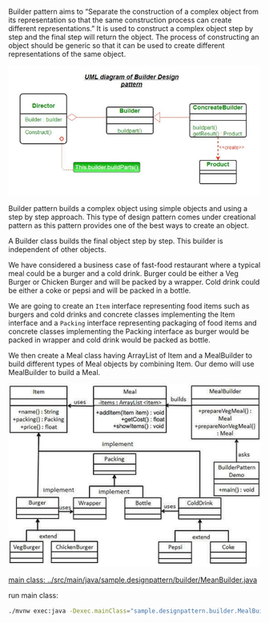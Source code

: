 

Builder pattern aims to “Separate the construction of a complex object from its representation so that the same construction process can create different representations.” It is used to construct a complex object step by step and the final step will return the object. The process of constructing an object should be generic so that it can be used to create different representations of the same object.

![UML diagram](./images/uml-of-builedr.jpg)

Builder pattern builds a complex object using simple objects and using a step by step approach. This type of design pattern comes under creational pattern as this pattern provides one of the best ways to create an object.

A Builder class builds the final object step by step. This builder is independent of other objects.



We have considered a business case of fast-food restaurant where a typical meal could be a burger and a cold drink. Burger could be either a Veg Burger or Chicken Burger and will be packed by a wrapper. Cold drink could be either a coke or pepsi and will be packed in a bottle.

We are going to create an `Item` interface representing food items such as burgers and cold drinks and concrete classes implementing the Item interface and a `Packing` interface representing packaging of food items and concrete classes implementing the Packing interface as burger would be packed in wrapper and cold drink would be packed as bottle.

We then create a Meal class having ArrayList of Item and a MealBuilder to build different types of Meal objects by combining Item. Our demo will use MealBuilder to build a Meal.

![pattern diagram](./images/builder_pattern_uml_diagram.jpg)


[main class: ../src/main/java/sample.designpattern/builder/MeanBuilder.java](../src/main/java/sample/designpattern/builder/MealBuilder.java)

run main class:

```bash
./mvnw exec:java -Dexec.mainClass="sample.designpattern.builder.MealBuilder"
```

